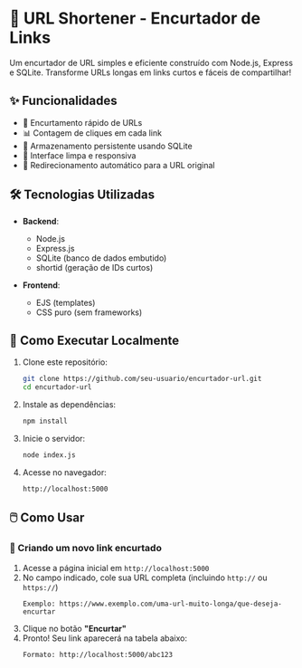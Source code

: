 # 🔗 URL Shortener - Encurtador de Links

Um encurtador de URL simples e eficiente construído com Node.js, Express e SQLite. Transforme URLs longas em links curtos e fáceis de compartilhar!


## ✨ Funcionalidades

- 🚀 Encurtamento rápido de URLs
- 📊 Contagem de cliques em cada link
- 💾 Armazenamento persistente usando SQLite
- 🎨 Interface limpa e responsiva
- 🔄 Redirecionamento automático para a URL original

## 🛠️ Tecnologias Utilizadas

- **Backend**:
  - Node.js
  - Express.js
  - SQLite (banco de dados embutido)
  - shortid (geração de IDs curtos)

- **Frontend**:
  - EJS (templates)
  - CSS puro (sem frameworks)

## 🚀 Como Executar Localmente

1. Clone este repositório:
   ```bash
   git clone https://github.com/seu-usuario/encurtador-url.git
   cd encurtador-url
   ```

2. Instale as dependências:
   ```bash
   npm install
   ```

3. Inicie o servidor:
   ```bash
   node index.js
   ```

4. Acesse no navegador:
   ```
   http://localhost:5000
   ```

## 🖱️ Como Usar

### 🔗 Criando um novo link encurtado
1. Acesse a página inicial em `http://localhost:5000`
2. No campo indicado, cole sua URL completa (incluindo `http://` ou `https://`)
   ```
   Exemplo: https://www.exemplo.com/uma-url-muito-longa/que-deseja-encurtar
   ```
3. Clique no botão **"Encurtar"**
4. Pronto! Seu link aparecerá na tabela abaixo:
   ```
   Formato: http://localhost:5000/abc123
   ```
